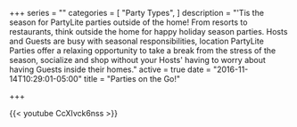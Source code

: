 +++
series = ""
categories = [
  "Party Types",
]
description = "'Tis the season for PartyLite parties outside of the home! From resorts to restaurants, think outside the home for happy holiday season parties. Hosts and Guests are busy with seasonal responsibilities, location PartyLite Parties offer a relaxing opportunity to take a break from the stress of the season, socialize and shop without your Hosts' having to worry about having Guests inside their homes."
active = true
date = "2016-11-14T10:29:01-05:00"
title = "Parties on the Go!"

+++

{{< youtube CcXIvck6nss >}}
